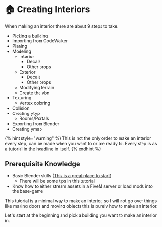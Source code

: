 # 🏠 Creating Interiors

When making an interior there are about 9 steps to take.

* Picking a building
* Importing from CodeWalker
* Planing
* Modeling
    * Interior
        * Decals
        * Other props
    * Exterior
        * Decals
        * Other props
    * Modifying terrain
    * Create the ybn
* Texturing
    * Vertex coloring
* Collision
* Creating ytyp
    * Rooms/Portals
* Exporting from Blender
* Creating ymap

{% hint style="warning" %}
This is not the only order to make an interior every step, can be made when you want to or are ready to. Every step
is as a tutorial in the headline in itself.
{% endhint %}

## Prerequisite Knowledge

* Basic Blender skills ([This is a great place to start](https://www.youtube.com/playlist?list=PLjEaoINr3zgFX8ZsChQVQsuDSjEqdWMAD))
  * There will be some tips in this tutorial
* Know how to either stream assets in a FiveM server or load mods into the base-game


This tutorial is a minimal way to make an interior, so I will not go over things
like making doors and moving objects this is purely how to make an interior.

Let's start at the beginning and pick a building you want to make an interior in.